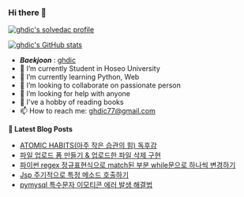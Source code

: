 ### Hi there 👋

[![ghdic's solvedac profile](http://mazassumnida.wtf/api/v2/generate_badge?boj=ghdic)](https://solved.ac/profile/ghdic)

[![ghdic's GitHub stats](https://github-readme-stats.vercel.app/api?username=ghdic&show_icons=true&theme=onedark)](https://github.com/ghdic/github-readme-stats)
- __*Baekjoon*__ : [ghdic](http://icpc.me/ghdic)
- 🔭 I’m currently Student in Hoseo University
- 🌱 I’m currently learning Python, Web
- 👯 I’m looking to collaborate on passionate person 
- 🤔 I’m looking for help with anyone
- 💬 I've a hobby of reading books
- 📫 How to reach me: ghdic77@gmail.com


**📕 Latest Blog Posts**
<!-- BLOG-POST-LIST:START -->
- [ATOMIC HABITS(아주 작은 습관의 힘) 독후감](https://marinelifeirony.tistory.com/126)
- [파일 업로드 폼 만들기 & 업로드한 파일 삭제 구현](https://marinelifeirony.tistory.com/125)
- [파이썬 regex 정규표현식으로 match된 부분 while문으로 하나씩 변경하기](https://marinelifeirony.tistory.com/124)
- [Jsp 주기적으로 특정 메소드 호출하기](https://marinelifeirony.tistory.com/123)
- [pymysql 특수문자 이모티콘 에러 발생 해결법](https://marinelifeirony.tistory.com/122)
<!-- BLOG-POST-LIST:END -->